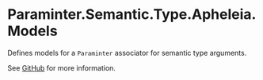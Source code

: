 # Paraminter.Semantic.Type.Apheleia.Models

Defines models for a `Paraminter` associator for semantic type arguments.

See [GitHub](https://github.com/Paraminter/Paraminter.Semantic.Type.Apheleia) for more information.